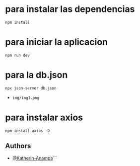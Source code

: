 

# para instalar las dependencias

```
npm install

```

# para iniciar la aplicacion
```
npm run dev
```

# para la db.json

```
npx json-server db.json

```
- `img/img1.png`

# para instalar axios

```
npm install axios -D

```

## Authors

- [@Katherin-Anampa](https://www.github.com/kate-anampa)```